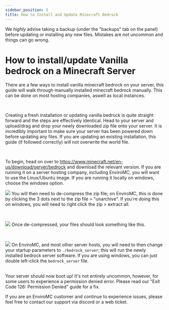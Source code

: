 ```yaml
---
sidebar_position: 5
title: How to Install and Update Minecraft Bedrock
---
```


We *highly* advise taking a backup (under the "backups" tab on the panel) before updating or installing any new files. Mistakes are not uncommon and things can go wrong. 


# How to install/update Vanilla bedrock on a Minecraft Server 
There are a few ways to install vanilla minecraft bedrock on your server, this guide will walk through manually installed minecraft bedrock manually. This can be done on most hosting companies, aswell as local instances.

<br /> 

Creating a fresh installation or updating vanilla bedrock is quite straight forward and the steps are effectively identical. Head to your server and upload/drag and drop your newly downloaded zip file onto your server. It is incredibly important to make sure your server has been powered down before updating any files. If you are updating an existing installation, this guide (if followed correctly) will not overwrite the world file. 

<br />

To begin, head on over to https://www.minecraft.net/en-us/download/server/bedrock and download the relevant version. If you are running it on a server hosting company, including EnviroMC, you will want to use the Linux/Ubuntu image. If you are running it locally on windows, choose the windows option.


![](https://github.com/EnviroMC-Docs/Knowledgebase/blob/main/static/img/Installing-updating-bedrock-p1.png?raw=true)
You will then need to de-compress the zip file; on EnviroMC, this is done by clicking the 3 dots next to the zip file > "unarchive". If you're doing this on windows, you will need to right click the zip > extract all.

<br /> 

![](https://github.com/EnviroMC-Docs/Knowledgebase/blob/main/static/img/Installing-updating-bedrock-p2.png?raw=true)
Once de-compressed, your files should look something like this. 

<br /> 

![](https://github.com/EnviroMC-Docs/Knowledgebase/blob/main/static/img/Installing-updating-bedrock-p3.png?raw=true)
On EnviroMC, and most other server hosts, you will need to then change your startup parameters to `./bedrock_server`; this will run the newly installed bedrock server software. If you are using windows, you can just double left-click the `bedrock_server` file. 


<br /> 
Your server should now boot up! It's not entirely uncommon, however, for some users to experience a permission denied error. Please read our "Exit Code 126: Permission Denied" guide for a fix.

If you are an EnviroMC customer and continue to experience issues, please feel free to contact our support via discord or a web ticket.
